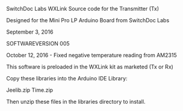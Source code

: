 SwitchDoc Labs WXLink Source code for the Transmitter (Tx)

Designed for the Mini Pro LP Arduino Board from SwitchDoc Labs

September 3, 2016

SOFTWAREVERSION 005 

October 12, 2016 - Fixed negative temperature reading from AM2315

This software is preloaded in the WXLink kit as marketed (Tx or Rx)

Copy these libraries into the Arduino IDE Library:

Jeelib.zip
Time.zip

Then unzip these files in the libraries directory to install.

